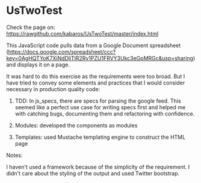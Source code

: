 UsTwoTest
=========
Check the page on: https://rawgithub.com/kabaros/UsTwoTest/master/index.html

This JavaScript code pulls data from a Google Document spreadsheet (https://docs.google.com/spreadsheet/ccc?key=0AgHQTYoK7XiNdDljTlR2Ry1PZU1FRVY3Ukc3eGpMRGc&usp=sharing) and displays it on a page.

It was  hard to do this exercise as the requirements were too broad. But I have tried to convey some elements and practices that I would consider necessary in production quality code:

1. TDD: In js_specs, there are specs for parsing the google feed. This seemed like a perfect use case for writing specs first and helped me with catching bugs, documenting them and refactoring with confidence.

2. Modules: developed the components as modules

3. Templates: used Mustache templating engine to construct the HTML page

Notes:

I haven't used a framework because of the simplicity of the requirement. I didn't care about the styling of the output and used Twitter bootstrap.